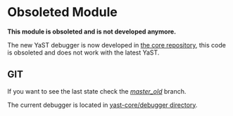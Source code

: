 Obsoleted Module
================

**This module is obsoleted and is not developed anymore.**

The new YaST debugger is now developed in [the core repository](../../../yast-core), this code is obsoleted
and does not work with the latest YaST.


GIT
---

If you want to see the last state check the [*master_old*](../master_old) branch.

The current debugger is located in [yast-core/debugger directory](../../../yast-core/tree/master/debugger).


